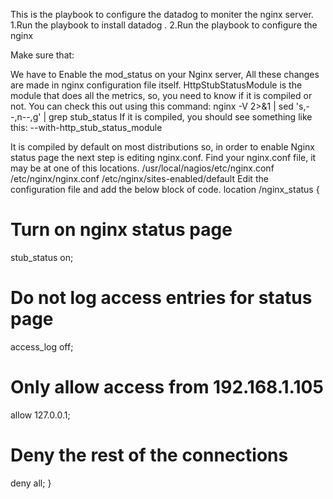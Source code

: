 This is the playbook to configure the datadog to moniter the nginx server.
1.Run the playbook to install datadog .
2.Run the playbook to configure the nginx

Make sure that: 
 
  We have to Enable the mod_status on your Nginx server, All these changes are made in nginx configuration file itself.
HttpStubStatusModule is the module that does all the metrics, so, you need to know if it is compiled or not. You can check this out using this command:
nginx -V 2>&1 | sed 's,--,n--,g' | grep stub_status
If it is compiled, you should see something like this:
--with-http_stub_status_module 

It is compiled by default on most distributions so, in order to enable Nginx status page the next step is editing nginx.conf. Find your nginx.conf file, it may be at one of this locations.
/usr/local/nagios/etc/nginx.conf
/etc/nginx/nginx.conf
/etc/nginx/sites-enabled/default
Edit the configuration file and add the below block of code.
location /nginx_status {
# Turn on nginx status page
stub_status on;
# Do not log access entries for status page
access_log off;
# Only allow access from 192.168.1.105
allow 127.0.0.1;
# Deny the rest of the connections
deny all;
}
